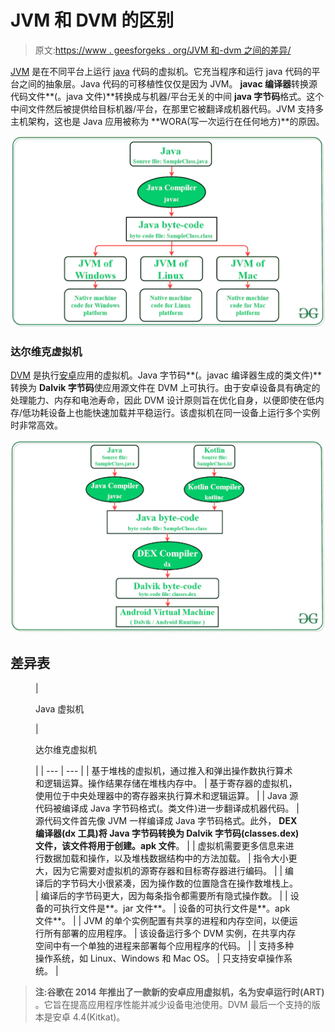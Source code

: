 # JVM 和 DVM 的区别

> 原文:[https://www . geesforgeks . org/JVM 和-dvm 之间的差异/](https://www.geeksforgeeks.org/difference-between-jvm-and-dvm/)

[JVM](https://www.geeksforgeeks.org/jvm-works-jvm-architecture/) 是在不同平台上运行 [java](https://www.geeksforgeeks.org/java/) 代码的虚拟机。它充当程序和运行 java 代码的平台之间的抽象层。Java 代码的可移植性仅仅是因为 JVM。 **javac 编译器**转换源代码文件**(。java 文件)**转换成与机器/平台无关的中间 **java 字节码**格式。这个中间文件然后被提供给目标机器/平台，在那里它被翻译成机器代码。JVM 支持多主机架构，这也是 Java 应用被称为 **WORA(写一次运行在任何地方)**的原因。

![JVM(Java Virtual Machine)](img/92f49960fcbec67459620218e41f749d.png)

### 达尔维克虚拟机

[DVM](https://www.geeksforgeeks.org/what-is-dvmdalvik-virtual-machine/) 是执行[安卓](https://www.geeksforgeeks.org/kotlin-android-tutorial/)应用的虚拟机。Java 字节码**(。javac 编译器生成的类文件)**转换为 **Dalvik 字节码**使应用源文件在 DVM 上可执行。由于安卓设备具有确定的处理能力、内存和电池寿命，因此 DVM 设计原则旨在优化自身，以便即使在低内存/低功耗设备上也能快速加载并平稳运行。该虚拟机在同一设备上运行多个实例时非常高效。

![DVM(Dalvik Virtual Machine)](img/3c6b841376f49d3ee07007faa4681646.png)

## 差异表

<figure class="table">

| 

Java 虚拟机

 | 

达尔维克虚拟机

 |
| --- | --- |
| 基于堆栈的虚拟机，通过推入和弹出操作数执行算术和逻辑运算。操作结果存储在堆栈内存中。 | 基于寄存器的虚拟机，使用位于中央处理器中的寄存器来执行算术和逻辑运算。 |
| Java 源代码被编译成 Java 字节码格式(。类文件)进一步翻译成机器代码。 | 源代码文件首先像 JVM 一样编译成 Java 字节码格式。此外， **DEX 编译器(dx 工具)**将 Java 字节码转换为 Dalvik 字节码(classes.dex)文件，该文件将用于创建**。apk 文件**。 |
| 虚拟机需要更多信息来进行数据加载和操作，以及堆栈数据结构中的方法加载。 | 指令大小更大，因为它需要对虚拟机的源寄存器和目标寄存器进行编码。 |
| 编译后的字节码大小很紧凑，因为操作数的位置隐含在操作数堆栈上。 | 编译后的字节码更大，因为每条指令都需要所有隐式操作数。 |
| 设备的可执行文件是**。jar 文件**。 | 设备的可执行文件是**。apk 文件**。 |
| JVM 的单个实例配置有共享的进程和内存空间，以便运行所有部署的应用程序。 | 该设备运行多个 DVM 实例，在共享内存空间中有一个单独的进程来部署每个应用程序的代码。 |
| 支持多种操作系统，如 Linux、Windows 和 Mac OS。 | 只支持安卓操作系统。 |

</figure>

> **注:**谷歌在 2014 年推出了一款新的安卓应用虚拟机，名为**安卓运行时(ART)** 。它旨在提高应用程序性能并减少设备电池使用。DVM 最后一个支持的版本是安卓 4.4(Kitkat)。